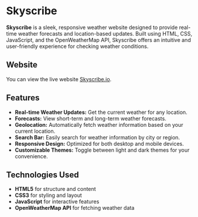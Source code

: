 # Skyscribe

**Skyscribe** is a sleek, responsive weather website designed to provide real-time weather forecasts and location-based updates. Built using HTML, CSS, JavaScript, and the OpenWeatherMap API, Skyscribe offers an intuitive and user-friendly experience for checking weather conditions.

## Website

You can view the live website [Skyscribe.io](https://anjeetsingh112.github.io/skyscribe/).

## Features

- **Real-time Weather Updates:** Get the current weather for any location.
- **Forecasts:** View short-term and long-term weather forecasts.
- **Geolocation:** Automatically fetch weather information based on your current location.
- **Search Bar:** Easily search for weather information by city or region.
- **Responsive Design:** Optimized for both desktop and mobile devices.
- **Customizable Themes:** Toggle between light and dark themes for your convenience.

## Technologies Used

- **HTML5** for structure and content
- **CSS3** for styling and layout
- **JavaScript** for interactive features
- **OpenWeatherMap API** for fetching weather data




